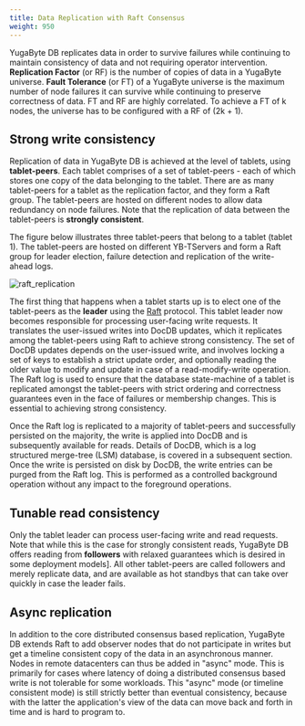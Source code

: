 ```yaml
---
title: Data Replication with Raft Consensus
weight: 950
---
```


YugaByte DB replicates data in order to survive failures while continuing to maintain consistency of
data and not requiring operator intervention. **Replication Factor** (or RF) is the number of copies
of data in a YugaByte universe. **Fault Tolerance** (or FT) of a YugaByte universe is the maximum
number of node failures it can survive while continuing to preserve correctness of data. FT and RF
are highly correlated. To achieve a FT of k nodes, the universe has to be configured with a RF of
(2k + 1).

## Strong write consistency

Replication of data in YugaByte DB is achieved at the level of tablets, using **tablet-peers**. Each
tablet comprises of a set of tablet-peers - each of which stores one copy of the data belonging to
the tablet. There are as many tablet-peers for a tablet as the replication factor, and they form a
Raft group. The tablet-peers are hosted on different nodes to allow data redundancy on node
failures. Note that the replication of data between the tablet-peers is **strongly consistent**.

The figure below illustrates three tablet-peers that belong to a tablet (tablet 1). The tablet-peers
are hosted on different YB-TServers and form a Raft group for leader election, failure detection and
replication of the write-ahead logs.

![raft_replication](/images/raft_replication.png)

The first thing that happens when a tablet starts up is to elect one of the tablet-peers as the
**leader** using the [Raft](https://raft.github.io/) protocol. This tablet leader now becomes
responsible for processing user-facing write requests. It  translates the user-issued writes into
DocDB updates, which it replicates among the tablet-peers using Raft to achieve strong consistency.
The set of DocDB updates depends on the user-issued write, and involves locking a set of keys to
establish a strict update order, and optionally reading the older value to modify and update in case
of a read-modify-write operation. The Raft log is used to ensure that the database state-machine of
a tablet is replicated amongst the tablet-peers with strict ordering and correctness guarantees even
in the face of failures or membership changes. This is essential to achieving strong consistency.

Once the Raft log is replicated to a majority of tablet-peers and successfully persisted on the
majority, the write is applied into DocDB and is subsequently available for reads. Details of DocDB,
which is a log structured merge-tree (LSM) database, is covered in a subsequent section. Once the
write is persisted on disk by DocDB, the write entries can be purged from the Raft log. This is
performed as a controlled background operation without any impact to the foreground operations.

## Tunable read consistency

Only the tablet leader can process user-facing write and read requests. Note that while this is the
case for strongly consistent reads, YugaByte DB offers reading from **followers** with relaxed
guarantees which is desired in some deployment models]. All other tablet-peers are called followers
and merely replicate data, and are available as hot standbys that can take over quickly in case the
leader fails.

## Async replication

In addition to the core distributed consensus based replication, YugaByte DB extends Raft to add
observer nodes that do not participate in writes but get a timeline consistent copy of the data in
an asynchronous manner. Nodes in remote  datacenters can thus be added in "async" mode. This is
primarily for cases where latency of doing a distributed consensus based write is not tolerable for
some workloads. This "async" mode (or timeline consistent mode) is still strictly better than
eventual consistency, because with the latter the application's view of the data can move back and
forth in time and is hard to program to.

